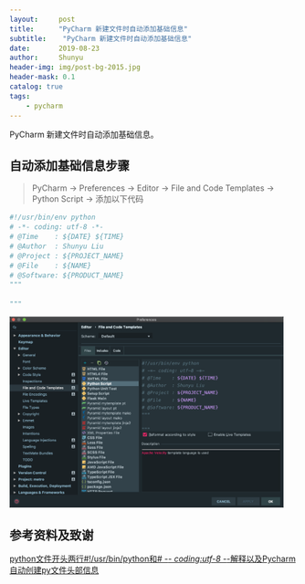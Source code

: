 ```yaml
---
layout:     post
title:      "PyCharm 新建文件时自动添加基础信息"
subtitle:    "PyCharm 新建文件时自动添加基础信息"
date:       2019-08-23
author:     Shunyu
header-img: img/post-bg-2015.jpg
header-mask: 0.1
catalog: true
tags:
    - pycharm
---
```




PyCharm 新建文件时自动添加基础信息。



## 自动添加基础信息步骤

> PyCharm -> Preferences -> Editor -> File and Code Templates -> Python Script -> 添加以下代码



```python
#!/usr/bin/env python
# -*- coding: utf-8 -*-
# @Time    : ${DATE} ${TIME}
# @Author  : Shunyu Liu
# @Project : ${PROJECT_NAME}
# @File    : ${NAME}
# @Software: ${PRODUCT_NAME}
"""

"""
```



<img width="480" src="/img/in-post/2019-08-23-Pycharm 新建文件时自动添加基础信息.assets/1.png"/>



## 参考资料及致谢

[python文件开头两行#!/usr/bin/python和# -*- coding:utf-8 -*-解释以及Pycharm自动创建py文件头部信息](https://blog.csdn.net/qq_36512295/article/details/89057856)


